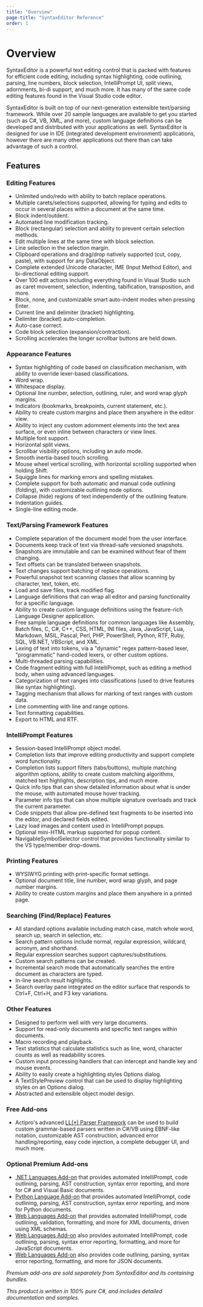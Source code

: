 ```yaml
---
title: "Overview"
page-title: "SyntaxEditor Reference"
order: 1
---
```

# Overview

SyntaxEditor is a powerful text editing control that is packed with features for efficient code editing, including syntax highlighting, code outlining, parsing, line numbers, block selection, IntelliPrompt UI, split views, adornments, bi-di support, and much more.  It has many of the same code editing features found in the Visual Studio code editor.

SyntaxEditor is built on top of our next-generation extensible text/parsing framework.  While over 20 sample languages are available to get you started (such as C#, VB, XML, and more), custom language definitions can be developed and distributed with your applications as well.  SyntaxEditor is designed for use in IDE (integrated development environment) applications, however there are many other applications out there than can take advantage of such a control.

## Features

### Editing Features

- Unlimited undo/redo with ability to batch replace operations.
- Multiple carets/selections supported, allowing for typing and edits to occur in several places within a document at the same time.
- Block indent/outdent.
- Automated line modification tracking.
- Block (rectangular) selection and ability to prevent certain selection methods.
- Edit multiple lines at the same time with block selection.
- Line selection in the selection margin.
- Clipboard operations and drag/drop natively supported (cut, copy, paste), with support for any DataObject.
- Complete extended Unicode character, IME (Input Method Editor), and bi-directional editing support.
- Over 100 edit actions including everything found in Visual Studio such as caret movement, selection, indenting, tabification, transposition, and more.
- Block, none, and customizable smart auto-indent modes when pressing Enter.
- Current line and delimiter (bracket) highlighting.
- Delimiter (bracket) auto-completion.
- Auto-case correct.
- Code block selection (expansion/contraction).
- Scrolling accelerates the longer scrollbar buttons are held down.

### Appearance Features

- Syntax highlighting of code based on classification mechanism, with ability to override lexer-based classifications.
- Word wrap.
- Whitespace display.
- Optional line number, selection, outlining, ruler, and word wrap glyph margins.
- Indicators (bookmarks, breakpoints, current statement, etc.).
- Ability to create custom margins and place them anywhere in the editor view.
- Ability to inject any custom adornment elements into the text area surface, or even inline between characters or view lines.
- Multiple font support.
- Horizontal split views.
- Scrollbar visibility options, including an auto mode.
- Smooth inertia-based touch scrolling.
- Mouse wheel vertical scrolling, with horizontal scrolling supported when holding Shift.
- Squiggle lines for marking errors and spelling mistakes.
- Complete support for both automatic and manual code outlining (folding), with customizable outlining node options.
- Collapse (hide) regions of text independently of the outlining feature.
- Indentation guides.
- Single-line editing mode.

### Text/Parsing Framework Features

- Complete separation of the document model from the user interface.
- Documents keep track of text via thread-safe versioned snapshots.
- Snapshots are immutable and can be examined without fear of them changing.
- Text offsets can be translated between snapshots.
- Text changes support batching of replace operations.
- Powerful snapshot text scanning classes that allow scanning by character, text, token, etc.
- Load and save files, track modified flag.
- Language definitions that can wrap all editor and parsing functionality for a specific language.
- Ability to create custom language definitions using the feature-rich Language Designer application.
- Free sample language definitions for common languages like Assembly, Batch files, C, C#, C++, CSS, HTML, INI files, Java, JavaScript, Lua, Markdown, MSIL, Pascal, Perl, PHP, PowerShell, Python, RTF, Ruby, SQL, VB.NET, VBScript, and XML.
- Lexing of text into tokens, via a "dynamic" regex pattern-based lexer, "programmatic" hand-coded lexers, or other custom options.
- Multi-threaded parsing capabilities.
- Code fragment editing with full IntelliPrompt, such as editing a method body, when using advanced languages.
- Categorization of text ranges into classifications (used to drive features like syntax highlighting).
- Tagging mechanism that allows for marking of text ranges with custom data.
- Line commenting with line and range options.
- Text formatting capabilities.
- Export to HTML and RTF.

### IntelliPrompt Features

- Session-based IntelliPrompt object model.
- Completion lists that improve editing productivity and support complete word functionality.
- Completion lists support filters (tabs/buttons), multiple matching algorithm options, ability to create custom matching algorithms, matched text highlights, description tips, and much more.
- Quick info tips that can show detailed information about what is under the mouse, with automated mouse hover tracking.
- Parameter info tips that can show multiple signature overloads and track the current parameter.
- Code snippets that allow pre-defined text fragments to be inserted into the editor, and declared fields edited.
- Lazy load images and content used in IntelliPrompt popups.
- Optional mini-HTML markup supported for popup content.
- NavigableSymbolSelector control that provides functionality similar to the VS type/member drop-downs.

### Printing Features

- WYSIWYG printing  with print-specific format settings.
- Optional document title, line number, word wrap glyph, and page number margins.
- Ability to create custom margins and place them anywhere in a printed page.

### Searching (Find/Replace) Features

- All standard options available including match case, match whole word, search up, search in selection, etc.
- Search pattern options include normal, regular expression, wildcard, acronym, and shorthand.
- Regular expression searches support captures/substitutions.
- Custom search patterns can be created.
- Incremental search mode that automatically searches the entire document as characters are typed.
- In-line search result highlights.
- Search overlay pane integrated on the editor surface that responds to Ctrl+F, Ctrl+H, and F3 key variations.

### Other Features

- Designed to perform well with very large documents.
- Support for read-only documents and specific text ranges within documents.
- Macro recording and playback.
- Text statistics that calculate statistics such as line, word, character counts as well as readability scores.
- Custom input processing handlers that can intercept and handle key and mouse events.
- Ability to easily create a highlighting styles Options dialog.
- A TextStylePreview control that can be used to display highlighting styles on an Options dialog.
- Abstracted and extensible object model design.

### Free Add-ons

- Actipro's advanced [LL(*) Parser Framework](ll-parser-framework/index.md) can be used to build custom grammar-based parsers written in C#/VB using EBNF-like notation, customizable AST construction, advanced error handling/reporting, easy code injection, a complete debugger UI, and much more.

### Optional Premium Add-ons

- [.NET Languages Add-on](dotnet-languages-addon/index.md) that provides automated IntelliPrompt, code outlining, parsing, AST construction, syntax error reporting, and more for C# and Visual Basic documents.
- [Python Language Add-on](python-language-addon/index.md) that provides automated IntelliPrompt, code outlining, parsing, AST construction, syntax error reporting, and more for Python documents.
- [Web Languages Add-on](web-languages-addon/index.md) that provides automated IntelliPrompt, code outlining, validation, formatting, and more for XML documents, driven using XML schemas.
- [Web Languages Add-on](web-languages-addon/index.md) also provides automated IntelliPrompt, code outlining, parsing, syntax error reporting, formatting, and more for JavaScript documents.
- [Web Languages Add-on](web-languages-addon/index.md) also provides code outlining, parsing, syntax error reporting, formatting, and more for JSON documents.

*Premium add-ons are sold separately from SyntaxEditor and its containing bundles.*

*This product is written in 100% pure C#, and includes detailed documentation and samples.*
